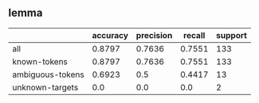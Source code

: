 
## lemma

|                  | accuracy | precision | recall | support |
|------------------|----------|-----------|--------|---------|
| all              | 0.8797   | 0.7636    | 0.7551 | 133     |
| known-tokens     | 0.8797   | 0.7636    | 0.7551 | 133     |
| ambiguous-tokens | 0.6923   | 0.5       | 0.4417 | 13      |
| unknown-targets  | 0.0      | 0.0       | 0.0    | 2       |

